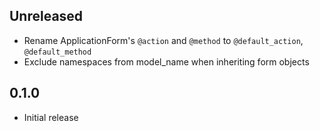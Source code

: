 ## Unreleased

* Rename ApplicationForm's `@action` and `@method` to `@default_action`, `@default_method`
* Exclude namespaces from model_name when inheriting form objects

## 0.1.0

* Initial release
